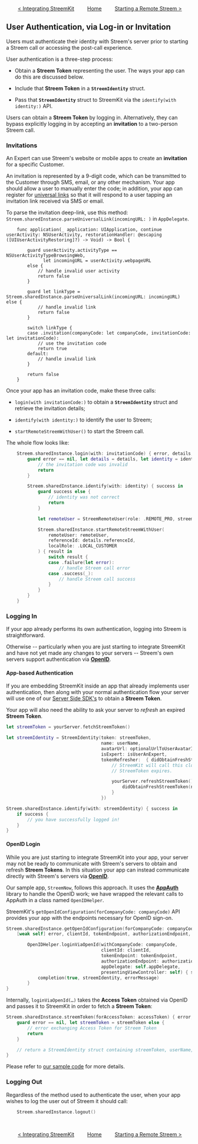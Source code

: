 &nbsp; &nbsp; &nbsp; &nbsp;
[< Integrating StreemKit](integrating.md)
&nbsp; &nbsp; &nbsp; &nbsp;
[Home](../README.md)
&nbsp; &nbsp; &nbsp; &nbsp;
[Starting a Remote Streem >](remote.md)

## User Authentication, via Log-in or Invitation

Users must authenticate their identity with Streem's server prior to starting a Streem call or accessing the post-call experience.

User authentication is a three-step process:

* Obtain a **Streem Token** representing the user. The ways your app can do this are discussed below.

* Include that **Streem Token** in a **`StreemIdentity`** struct.

* Pass that **`StreemIdentity`** struct to StreemKit via the `identify(with identity:)` API.

Users can obtain a **Streem Token** by logging in. Alternatively, they can bypass explicitly logging in by accepting an **invitation** to a two-person Streem call.

### Invitations

An Expert can use Streem's website or mobile apps to create an **invitation** for a specific Customer.

An invitation is represented by a 9-digit code, which can be transmitted to the Customer through SMS, email, or any other mechanism. Your app should allow a user to manually enter the code; in addition, your app can register for [universal links](company_app.md#note-on-universal-links) so that it will respond to a user tapping an invitation link received via SMS or email.

To parse the invitation deep-link, use this method: `Streem.sharedInstance.parseUniversalLink(incomingURL: )` in `AppDelegate`. 

```
    func application(_ application: UIApplication, continue userActivity: NSUserActivity, restorationHandler: @escaping ([UIUserActivityRestoring]?) -> Void) -> Bool {
        
        guard userActivity.activityType == NSUserActivityTypeBrowsingWeb,
              let incomingURL = userActivity.webpageURL
        else {
            // handle invalid user activity
            return false
        }

        guard let linkType = Streem.sharedInstance.parseUniversalLink(incomingURL: incomingURL) else {
            // handle invalid link
            return false
        }

        switch linkType {
        case .invitation(companyCode: let companyCode, invitationCode: let invitationCode):
            // use the invitation code
            return true
        default:
            // handle invalid link
        }

        return false
    }
```

Once your app has an invitation code, make these three calls:

* `login(with invitationCode:)` to obtain a **`StreemIdentity`** struct and retrieve the invitation details;

* `identify(with identity:)` to identify the user to Streem;

* `startRemoteStreemWithUser()` to start the Streem call.

The whole flow looks like:

```swift
    Streem.sharedInstance.login(with: invitationCode) { error, details, identity in
        guard error == nil, let details = details, let identity = identity else {
            // the invitation code was invalid
            return
        }

        Streem.sharedInstance.identify(with: identity) { success in
            guard success else {
                // identity was not correct
                return
            }

            let remoteUser = StreemRemoteUser(role: .REMOTE_PRO, streemUserId: details.user.uid)

            Streem.sharedInstance.startRemoteStreemWithUser(
                remoteUser: remoteUser,
                referenceId: details.referenceId,
                localRole: .LOCAL_CUSTOMER
            ) { result in
                switch result {
                case .failure(let error):
                    // handle Streem call error
                case .success(_):
                    // handle Streem call success
                }
            }
        }
    }
```

### Logging In

If your app already performs its own authentication, logging into Streem is straightforward.

Otherwise -- particularly when you are just starting to integrate StreemKit and have not yet made any changes to your servers -- Streem's own servers support authentication via [**OpenID**](https://openid.net/what-is-openid/).

#### App-based Authentication

If you are embedding StreemKit inside an app that already implements user authentication, then along with your normal authentication flow your server will use one of our [Server Side SDK's](company_app.md#server-side-sdks) to obtain a **Streem Token**.

Your app will also need the ability to ask your server to *refresh* an expired **Streem Token**.

```swift
let streemToken = yourServer.fetchStreemToken()

let streemIdentity = StreemIdentity(token: streemToken,
                                    name: userName,
                                    avatarUrl: optionalUrlToUserAvatarImage,
                                    isExpert: isUserAnExpert,
                                    tokenRefresher:  { didObtainFreshStreemToken in
                                        // StreemKit will call this closure whenever the
                                        // StreemToken expires.

                                        yourServer.refreshStreemToken() { newStreemToken in
                                            didObtainFreshStreemToken(newStreemToken)
                                        }
                                    })

Streem.sharedInstance.identify(with: streemIdentity) { success in
    if success {
        // you have successfully logged in!
    }
}
```

#### OpenID Login

While you are just starting to integrate StreemKit into your app, your server may not be ready to communicate with Streem's servers to obtain and refresh **Streem Tokens**. In this situation your app can instead communicate directly with Streem's servers via [**OpenID**](https://openid.net/what-is-openid/).

Our sample app, `StreemNow`, follows this approach. It uses the [**AppAuth**](https://appauth.io) library to handle the OpenID work; we have wrapped the relevant calls to AppAuth in a class named `OpenIDHelper`.

StreemKit's `getOpenIdConfiguration(forCompanyCode: companyCode)` API provides your app with the endpoints necessary for OpenID sign-on.

```swift
Streem.sharedInstance.getOpenIdConfiguration(forCompanyCode: companyCode) {
    [weak self] error, clientId, tokenEndpoint, authorizationEndpoint, logoutEndpoint in

        OpenIDHelper.loginViaOpenId(withCompanyCode: companyCode,
                                    clientId: clientId,
                                    tokenEndpoint: tokenEndpoint,
                                    authorizationEndpoint: authorizationEndpoint,
                                    appDelegate: self.appDelegate,
                                    presentingViewController: self) { streemIdentity, errorMessage in
            completion(true, streemIdentity, errorMessage)
        }
}
```

Internally, `loginViaOpenId(…)` takes the **Access Token** obtained via OpenID and passes it to StreemKit in order to fetch a **Streem Token**:

```swift
Streem.sharedInstance.streemToken(forAccessToken: accessToken) { error, streemToken in
    guard error == nil, let streemToken = streemToken else {
        // error exchanging Access Token for Streem Token
        return
    }

    // return a StreemIdentity struct containing streemToken, userName, etc.
}
```

Please refer to [our sample code](https://github.com/streem/streem-sdk-ios) for more details.

### Logging Out

Regardless of the method used to authenticate the user, when your app wishes to log the user out of Streem it should call:

```swift
    Streem.sharedInstance.logout()
```

&nbsp;

&nbsp; &nbsp; &nbsp; &nbsp;
[< Integrating StreemKit](integrating.md)
&nbsp; &nbsp; &nbsp; &nbsp;
[Home](../README.md)
&nbsp; &nbsp; &nbsp; &nbsp;
[Starting a Remote Streem >](remote.md)
